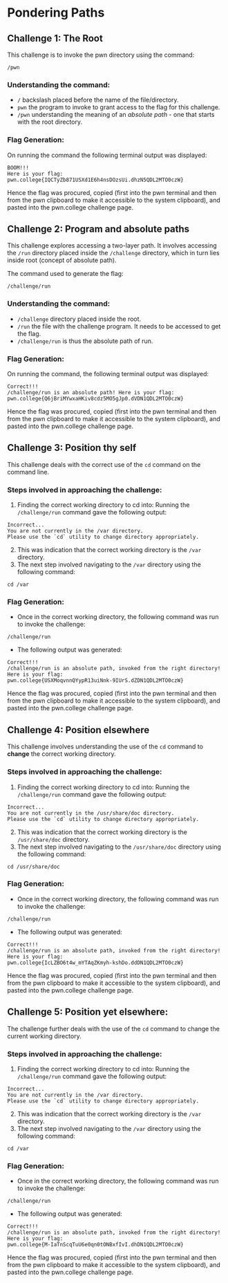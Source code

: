 # Pondering Paths

## Challenge 1: **The Root**
This challenge is to invoke the pwn directory using the command:
```
/pwn
```
### Understanding the command:
* `/` backslash placed before the name of the file/directory.
* `pwn` the program to invoke to grant access to the flag for this challenge.
* `/pwn` understanding the meaning of an *absolute path* - one that starts with the root directory.

### Flag Generation:
On running the command the following terminal output was displayed:
```
BOOM!!!
Here is your flag:
pwn.college{IQCTyZb871USXd1E6h4nsDOzsUi.dhzN5QDL2MTO0czW}
```
Hence the flag was procured, copied (first into the pwn terminal and then from the pwn clipboard to make it accessible to the system clipboard), and pasted into the pwn.college challenge page.

## Challenge 2: **Program and absolute paths**
This challenge explores accessing a two-layer path. 
It involves accessing the ```/run``` directory placed inside the ```/challenge``` directory, which in turn lies inside root (concept of absolute path).

The command used to generate the flag:
```
/challenge/run
```

### Understanding the command:
* ```/challenge``` directory placed inside the root.
* ```/run``` the file with the challenge program. It needs to be accessed to get the flag. 
* ```/challenge/run``` is thus the absolute path of run.

### Flag Generation:
On running the command, the following terminal output was displayed:
```
Correct!!!
/challenge/run is an absolute path! Here is your flag:
pwn.college{Q6jBriMYwxaHKiv8cdz5MO5gJp0.dVDN1QDL2MTO0czW}
```
Hence the flag was procured, copied (first into the pwn terminal and then from the pwn clipboard to make it accessible to the system clipboard), and pasted into the pwn.college challenge page.

## Challenge 3: **Position thy self**
This challenge deals with the correct use of the ```cd``` command on the command line.

### Steps involved in approaching the challenge:
1. Finding the correct working directory to cd into: Running the ```/challenge/run``` command gave the following output:

```
Incorrect...
You are not currently in the /var directory.
Please use the `cd` utility to change directory appropriately.
```

2. This was indication that the correct working directory is the ```/var``` directory.
3. The next step involved navigating to the ```/var``` directory using the following command:
```
cd /var
```

### Flag Generation:

* Once in the correct working directory, the following command was run to invoke the challenge:
```
/challenge/run
```
* The following output was generated:
```
Correct!!!
/challenge/run is an absolute path, invoked from the right directory!
Here is your flag:
pwn.college{USXMoqvnnQYypR13uiNnk-9IUrS.dZDN1QDL2MTO0czW}

```
Hence the flag was procured, copied (first into the pwn terminal and then from the pwn clipboard to make it accessible to the system clipboard), and pasted into the pwn.college challenge page.

## Challenge 4: **Position elsewhere**
This challenge involves understanding the use of the ```cd``` command to **change** the correct working directory.

### Steps involved in approaching the challenge:
1. Finding the correct working directory to cd into: Running the ```/challenge/run``` command gave the following output:

```
Incorrect...
You are not currently in the /usr/share/doc directory.
Please use the `cd` utility to change directory appropriately.
```

2. This was indication that the correct working directory is the ```/usr/share/doc``` directory.
3. The next step involved navigating to the ```/usr/share/doc``` directory using the following command:

```
cd /usr/share/doc
```

### Flag Generation:

* Once in the correct working directory, the following command was run to invoke the challenge:
```
/challenge/run
```
* The following output was generated:
```
Correct!!!
/challenge/run is an absolute path, invoked from the right directory!
Here is your flag:
pwn.college{IcLZBO6t4w_mYTAqZKmyh-kshDo.ddDN1QDL2MTO0czW}
```
Hence the flag was procured, copied (first into the pwn terminal and then from the pwn clipboard to make it accessible to the system clipboard), and pasted into the pwn.college challenge page.

## Challenge 5: Position yet elsewhere:

The challenge further deals with the use of the ```cd``` command to change the current working directory.

### Steps involved in approaching the challenge:
1. Finding the correct working directory to cd into: Running the ```/challenge/run``` command gave the following output:

```
Incorrect...
You are not currently in the /var directory.
Please use the `cd` utility to change directory appropriately.
```

2. This was indication that the correct working directory is the ```/var``` directory.
3. The next step involved navigating to the ```/var``` directory using the following command:
```
cd /var
```

### Flag Generation:

* Once in the correct working directory, the following command was run to invoke the challenge:
```
/challenge/run
```
* The following output was generated:
```
Correct!!!
/challenge/run is an absolute path, invoked from the right directory!
Here is your flag:
pwn.college{M-IaTnScqTuU6e0qn0tONBxfIvI.dhDN1QDL2MTO0czW}

```
Hence the flag was procured, copied (first into the pwn terminal and then from the pwn clipboard to make it accessible to the system clipboard), and pasted into the pwn.college challenge page.
